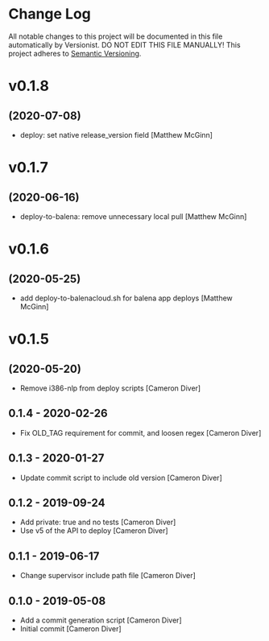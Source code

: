 # Change Log

All notable changes to this project will be documented in this file
automatically by Versionist. DO NOT EDIT THIS FILE MANUALLY!
This project adheres to [Semantic Versioning](http://semver.org/).

# v0.1.8
## (2020-07-08)

* deploy: set native release_version field [Matthew McGinn]

# v0.1.7
## (2020-06-16)

* deploy-to-balena: remove unnecessary local pull [Matthew McGinn]

# v0.1.6
## (2020-05-25)

* add deploy-to-balenacloud.sh for balena app deploys [Matthew McGinn]

# v0.1.5
## (2020-05-20)

* Remove i386-nlp from deploy scripts [Cameron Diver]

## 0.1.4 - 2020-02-26

* Fix OLD_TAG requirement for commit, and loosen regex [Cameron Diver]

## 0.1.3 - 2020-01-27

* Update commit script to include old version [Cameron Diver]

## 0.1.2 - 2019-09-24

* Add private: true and no tests [Cameron Diver]
* Use v5 of the API to deploy [Cameron Diver]

## 0.1.1 - 2019-06-17

* Change supervisor include path file [Cameron Diver]

## 0.1.0 - 2019-05-08

* Add a commit generation script [Cameron Diver]
* Initial commit [Cameron Diver]
